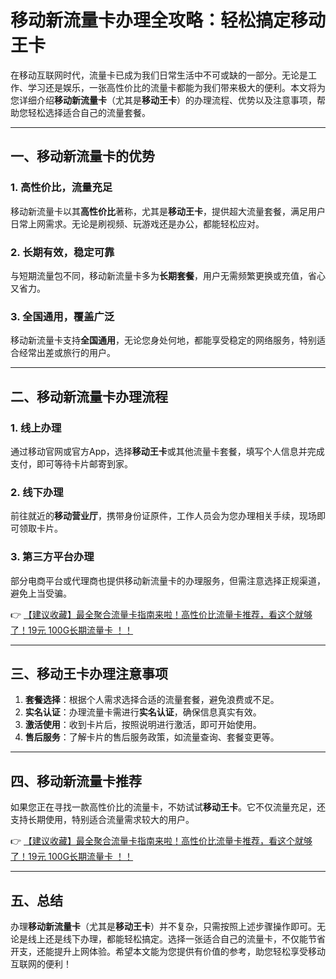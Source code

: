 # 移动新流量卡办理全攻略：轻松搞定移动王卡

在移动互联网时代，流量卡已成为我们日常生活中不可或缺的一部分。无论是工作、学习还是娱乐，一张高性价比的流量卡都能为我们带来极大的便利。本文将为您详细介绍**移动新流量卡**（尤其是**移动王卡**）的办理流程、优势以及注意事项，帮助您轻松选择适合自己的流量套餐。

---

## 一、移动新流量卡的优势

### 1. 高性价比，流量充足
移动新流量卡以其**高性价比**著称，尤其是**移动王卡**，提供超大流量套餐，满足用户日常上网需求。无论是刷视频、玩游戏还是办公，都能轻松应对。

### 2. 长期有效，稳定可靠
与短期流量包不同，移动新流量卡多为**长期套餐**，用户无需频繁更换或充值，省心又省力。

### 3. 全国通用，覆盖广泛
移动新流量卡支持**全国通用**，无论您身处何地，都能享受稳定的网络服务，特别适合经常出差或旅行的用户。

---

## 二、移动新流量卡办理流程

### 1. 线上办理
通过移动官网或官方App，选择**移动王卡**或其他流量卡套餐，填写个人信息并完成支付，即可等待卡片邮寄到家。

### 2. 线下办理
前往就近的**移动营业厅**，携带身份证原件，工作人员会为您办理相关手续，现场即可领取卡片。

### 3. 第三方平台办理
部分电商平台或代理商也提供移动新流量卡的办理服务，但需注意选择正规渠道，避免上当受骗。

👉 [【建议收藏】最全聚合流量卡指南来啦！高性价比流量卡推荐，看这个就够了！19元 100G长期流量卡 ！！](https://bit.ly/Liuliangka)

---

## 三、移动王卡办理注意事项

1. **套餐选择**：根据个人需求选择合适的流量套餐，避免浪费或不足。
2. **实名认证**：办理流量卡需进行**实名认证**，确保信息真实有效。
3. **激活使用**：收到卡片后，按照说明进行激活，即可开始使用。
4. **售后服务**：了解卡片的售后服务政策，如流量查询、套餐变更等。

---

## 四、移动新流量卡推荐

如果您正在寻找一款高性价比的流量卡，不妨试试**移动王卡**。它不仅流量充足，还支持长期使用，特别适合流量需求较大的用户。

👉 [【建议收藏】最全聚合流量卡指南来啦！高性价比流量卡推荐，看这个就够了！19元 100G长期流量卡 ！！](https://bit.ly/Liuliangka)

---

## 五、总结

办理**移动新流量卡**（尤其是**移动王卡**）并不复杂，只需按照上述步骤操作即可。无论是线上还是线下办理，都能轻松搞定。选择一张适合自己的流量卡，不仅能节省开支，还能提升上网体验。希望本文能为您提供有价值的参考，助您轻松享受移动互联网的便利！